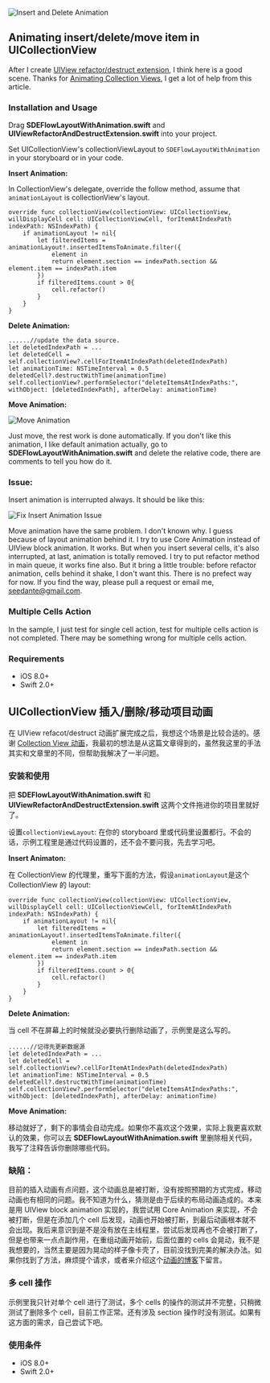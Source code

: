 ![Insert and Delete Animation](https://github.com/seedante/CollectionViewAnimation/blob/master/Insert%20and%20Delete%20Animation.gif)

## Animating insert/delete/move item in UICollectionView

After I create [UIView refactor/destruct extension](https://github.com/seedante/UIView-Refacotr-Destruct-Animation.git), I think here is a good scene. Thanks for [Animating Collection Views](https://www.objc.io/issues/12-animations/collectionview-animations/), I get a lot of help from this article.

### Installation and Usage
Drag **SDEFlowLayoutWithAnimation.swift** and **UIViewRefactorAndDestructExtension.swift** into your project.

Set UICollectionView's collectionViewLayout to `SDEFlowLayoutWithAnimation` in your storyboard or in your code.

**Insert Animation:**

In CollectionView's delegate, override the follow method, assume that `animationLayout` is collectionView's layout.

    override func collectionView(collectionView: UICollectionView, willDisplayCell cell: UICollectionViewCell, forItemAtIndexPath indexPath: NSIndexPath) {
        if animationLayout != nil{
            let filteredItems = animationLayout!.insertedItemsToAnimate.filter({
                element in
                return element.section == indexPath.section && element.item == indexPath.item
            })
            if filteredItems.count > 0{
                cell.refactor()
            }
        }
    }
**Delete Animation:**
	
	......//update the data source.
	let deletedIndexPath = ...
    let deletedCell = self.collectionView?.cellForItemAtIndexPath(deletedIndexPath)
    let animationTime: NSTimeInterval = 0.5
    deletedCell?.destructWithTime(animationTime)
    self.collectionView?.performSelector("deleteItemsAtIndexPaths:", withObject: [deletedIndexPath], afterDelay: animationTime)

**Move Animation:**

![Move Animation](https://github.com/seedante/CollectionViewAnimation/blob/master/Move%20Animation.gif)

Just move, the rest work is done automatically. If you don't like this animation, I like default animation actually, go to **SDEFlowLayoutWithAnimation.swift** and delete the relative code, there are comments to tell you how do it.

### Issue:

Insert animation is interrupted always. It should be like this:

![Fix Insert Animation Issue](https://github.com/seedante/CollectionViewAnimation/blob/master/Fix%20Insert%20Animation%20Issue.gif)

Move animation have the same problem. I don't known why. I guess because of layout animation behind it. I try to use Core Animation instead of UIView block animation. It works. But when you insert several cells, it's also interrupted, at last, animation is totally removed. I try to put refactor method in main queue, it works fine also. But it bring a little trouble: before refactor animation, cells behind it shake, I don't want this. There is no prefect way for now. If you find the way, please pull a request or email me, seedante@gmail.com.

### Multiple Cells Action

In the sample, I just test for single cell action, test for multiple cells action is not completed. There may be something wrong for multiple cells action.

### Requirements

- iOS 8.0+
- Swift 2.0+

## UICollectionView 插入/删除/移动项目动画
在 UIView refacot/destruct 动画扩展完成之后，我想这个场景是比较合适的。感谢 [Collection View 动画](http://objccn.io/issue-12-5/)，我最初的想法是从这篇文章得到的，虽然我这里的手法其实和文章里的不同，但帮助我解决了一半问题。

### 安装和使用
把 **SDEFlowLayoutWithAnimation.swift** 和 **UIViewRefactorAndDestructExtension.swift** 这两个文件拖进你的项目里就好了。

设置`collectionViewLayout`: 在你的 storyboard 里或代码里设置都行。不会的话，示例工程里是通过代码设置的，还不会不要问我，先去学习吧。

**Insert Animaton:**

在 CollectionView 的代理里，重写下面的方法，假设`animationLayout`是这个 CollectionView 的 layout:

    override func collectionView(collectionView: UICollectionView, willDisplayCell cell: UICollectionViewCell, forItemAtIndexPath indexPath: NSIndexPath) {
        if animationLayout != nil{
            let filteredItems = animationLayout!.insertedItemsToAnimate.filter({
                element in
                return element.section == indexPath.section && element.item == indexPath.item
            })
            if filteredItems.count > 0{
                cell.refactor()
            }
        }
    }

**Delete Animation:**

当 cell 不在屏幕上的时候就没必要执行删除动画了，示例里是这么写的。

	......//记得先更新数据源
	let deletedIndexPath = ...
    let deletedCell = self.collectionView?.cellForItemAtIndexPath(deletedIndexPath)
    let animationTime: NSTimeInterval = 0.5
    deletedCell?.destructWithTime(animationTime)
    self.collectionView?.performSelector("deleteItemsAtIndexPaths:", withObject: [deletedIndexPath], afterDelay: animationTime)

**Move Animation:**

移动就好了，剩下的事情会自动完成。如果你不喜欢这个效果，实际上我更喜欢默认的效果，你可以去 **SDEFlowLayoutWithAnimation.swift** 里删除相关代码，我写了注释告诉你删除哪些代码。

### 缺陷：

目前的插入动画有点问题，这个动画总是被打断，没有按照预期的方式完成，移动动画也有相同的问题。我不知道为什么，猜测是由于后续的布局动画造成的。本来是用 UIView block animation 实现的，我尝试用 Core Animation 来实现，不会被打断，但是在添加几个  cell 后发现，动画也开始被打断，到最后动画根本就不会出现。我后来意识到是不是没有放在主线程里，尝试后发现再也不会被打断了，但是也带来一点点副作用，在重组动画开始前，后面位置的 cells 会晃动，我不是我想要的，当然主要是因为晃动的样子像卡壳了，目前没找到完美的解决办法。如果你找到了方法，麻烦提个请求，或者来介绍这个[动画的博客](http://www.jianshu.com/p/4323c54ad643)下留言。

### 多 cell 操作

示例里我只针对单个 cell 进行了测试，多个 cells 的操作的测试并不完整，只稍微测试了删除多个 cell，目前工作正常。还有涉及 section 操作时没有测试。如果有这方面的需求，自己尝试下吧。

### 使用条件

- iOS 8.0+
- Swift 2.0+

